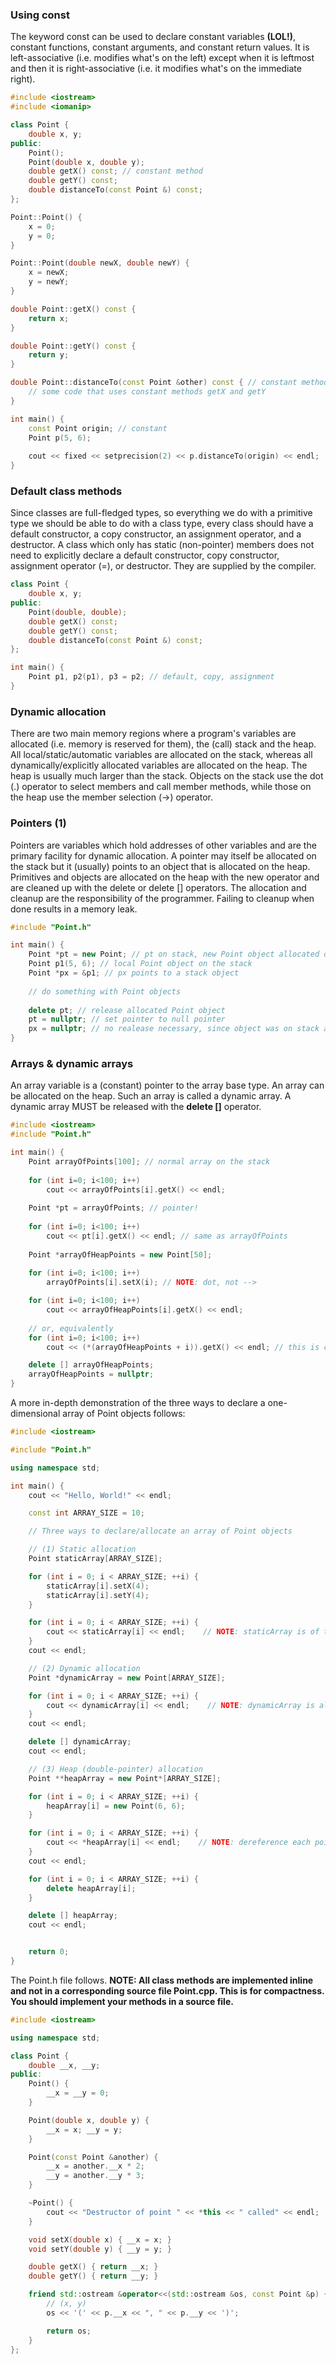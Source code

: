 ### Using const

The keyword const can be used to declare constant variables __(LOL!)__, constant functions, constant arguments, and constant return values. It is left-associative (i.e. modifies what's on the left) except when it is leftmost and then it is right-associative (i.e. it modifies what's on the immediate right).

```c++
#include <iostream>
#include <iomanip>

class Point {
    double x, y;
public:
    Point();
    Point(double x, double y);
    double getX() const; // constant method
    double getY() const;
    double distanceTo(const Point &) const;
};

Point::Point() {
    x = 0;
    y = 0;
}

Point::Point(double newX, double newY) {
    x = newX;
    y = newY;
}

double Point::getX() const {
    return x;
}

double Point::getY() const {
    return y;
}

double Point::distanceTo(const Point &other) const { // constant method taking a constant argument
    // some code that uses constant methods getX and getY
}

int main() {
    const Point origin; // constant
    Point p(5, 6);
    
    cout << fixed << setprecision(2) << p.distanceTo(origin) << endl;
}
```

### Default class methods

Since classes are full-fledged types, so everything we do with a primitive type we should be able to do with a class type, every class should have a default constructor, a copy constructor, an assignment operator, and a destructor. A class which only has static (non-pointer) members does not need to explicitly declare a default constructor, copy constructor, assignment operator (=), or destructor. They are supplied by the compiler.

```c++
class Point {
    double x, y;
public:
    Point(double, double);
    double getX() const;
    double getY() const;
    double distanceTo(const Point &) const;
};

int main() {
    Point p1, p2(p1), p3 = p2; // default, copy, assignment
}
```

### Dynamic allocation

There are two main memory regions where a program's variables are allocated (i.e. memory is reserved for them), the (call) stack and the heap. All local/static/automatic variables are allocated on the stack, whereas all dynamically/explicitly allocated variables are allocated on the heap. The heap is usually much larger than the stack. Objects on the stack use the dot (.) operator to select members and call member methods, while those on the heap use the member selection (->) operator.

### Pointers (1)

Pointers are variables which hold addresses of other variables and are the primary facility for dynamic allocation. A pointer may itself be allocated on the stack but it (usually) points to an object that is allocated on the heap. Primitives and objects are allocated on the heap with the new operator and are cleaned up with the delete or delete [] operators. The allocation and cleanup are the responsibility of the programmer. Failing to cleanup when done results in a memory leak.

```c++
#include "Point.h"

int main() {
    Point *pt = new Point; // pt on stack, new Point object allocated on heap
    Point p1(5, 6); // local Point object on the stack
    Point *px = &p1; // px points to a stack object
    
    // do something with Point objects
    
    delete pt; // release allocated Point object
    pt = nullptr; // set pointer to null pointer
    px = nullptr; // no realease necessary, since object was on stack and is cleaned up automatically when it goes out of the scope of the main function
}
```

### Arrays & dynamic arrays

An array variable is a (constant) pointer to the array base type. An array can be allocated on the heap. Such an array is called a dynamic array. A dynamic array MUST be released with the **delete []** operator.

```c++
#include <iostream>
#include "Point.h"

int main() {
    Point arrayOfPoints[100]; // normal array on the stack
    
    for (int i=0; i<100; i++)
        cout << arrayOfPoints[i].getX() << endl;
        
    Point *pt = arrayOfPoints; // pointer!
    
    for (int i=0; i<100; i++)
        cout << pt[i].getX() << endl; // same as arrayOfPoints
    
    Point *arrayOfHeapPoints = new Point[50];
    
    for (int i=0; i<100; i++)
        arrayOfPoints[i].setX(i); // NOTE: dot, not -->

    for (int i=0; i<100; i++)
        cout << arrayOfHeapPoints[i].getX() << endl;
        
    // or, equivalently
    for (int i=0; i<100; i++)
        cout << (*(arrayOfHeapPoints + i)).getX() << endl; // this is called pointer arithmetic

    delete [] arrayOfHeapPoints;
    arrayOfHeapPoints = nullptr;
}
```

A more in-depth demonstration of the three ways to declare a one-dimensional array of Point objects follows:

```c++
#include <iostream>

#include "Point.h"

using namespace std;

int main() {
    cout << "Hello, World!" << endl;

    const int ARRAY_SIZE = 10;

    // Three ways to declare/allocate an array of Point objects

    // (1) Static allocation
    Point staticArray[ARRAY_SIZE];

    for (int i = 0; i < ARRAY_SIZE; ++i) {
        staticArray[i].setX(4);
        staticArray[i].setY(4);
    }

    for (int i = 0; i < ARRAY_SIZE; ++i) {
        cout << staticArray[i] << endl;    // NOTE: staticArray is of type Point * (Point sth[])
    }
    cout << endl;

    // (2) Dynamic allocation
    Point *dynamicArray = new Point[ARRAY_SIZE];

    for (int i = 0; i < ARRAY_SIZE; ++i) {
        cout << dynamicArray[i] << endl;    // NOTE: dynamicArray is also of type Point * (Point *sth)
    }
    cout << endl;

    delete [] dynamicArray;
    cout << endl;

    // (3) Heap (double-pointer) allocation
    Point **heapArray = new Point*[ARRAY_SIZE];

    for (int i = 0; i < ARRAY_SIZE; ++i) {
        heapArray[i] = new Point(6, 6);
    }

    for (int i = 0; i < ARRAY_SIZE; ++i) {
        cout << *heapArray[i] << endl;    // NOTE: dereference each pointer to get the Point!!!
    }
    cout << endl;

    for (int i = 0; i < ARRAY_SIZE; ++i) {
        delete heapArray[i];
    }

    delete [] heapArray;
    cout << endl;


    return 0;
}
```

The Point.h file follows. __NOTE: All class methods are implemented inline and not in a corresponding source file Point.cpp. This is for compactness. You should implement your methods in a source file.__

```c++
#include <iostream>

using namespace std;

class Point {
    double __x, __y;
public:
    Point() {
        __x = __y = 0;
    }

    Point(double x, double y) {
        __x = x; __y = y;
    }

    Point(const Point &another) {
        __x = another.__x * 2;
        __y = another.__y * 3;
    }

    ~Point() {
        cout << "Destructor of point " << *this << " called" << endl;
    }

    void setX(double x) { __x = x; }
    void setY(double y) { __y = y; }

    double getX() { return __x; }
    double getY() { return __y; }

    friend std::ostream &operator<<(std::ostream &os, const Point &p) {
        // (x, y)
        os << '(' << p.__x << ", " << p.__y << ')';

        return os;
    }
};
```


